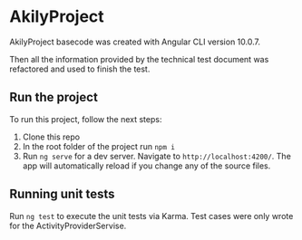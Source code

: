 # AkilyProject

AkilyProject basecode was created with Angular CLI version 10.0.7. 

Then all the information provided by the technical test document was refactored and used to finish the test.

## Run the project

To run this project, follow the next steps:

1. Clone this repo
2. In the root folder of the project run `npm i`
3. Run `ng serve` for a dev server. Navigate to `http://localhost:4200/`. The app will automatically reload if you change any of the source files.

## Running unit tests

Run `ng test` to execute the unit tests via Karma.
Test cases were only wrote for the ActivityProviderServise.

